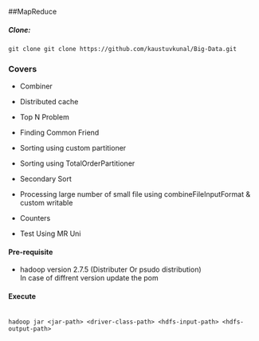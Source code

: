 ##MapReduce  

##### Clone:
`git clone git clone https://github.com/kaustuvkunal/Big-Data.git`


### Covers

- Combiner
- Distributed cache
- Top N Problem
- Finding Common Friend
- Sorting using custom partitioner
- Sorting using TotalOrderPartitioner
- Secondary Sort
- Processing large number of small file using combineFileInputFormat & custom writable
- Counters

- Test Using MR Uni


####  Pre-requisite

 -  hadoop version 2.7.5 (Distributer Or psudo distribution)
 </br> In case of diffrent version update the pom 

####  Execute
</br>`hadoop jar <jar-path> <driver-class-path> <hdfs-input-path> <hdfs-output-path>`

 
